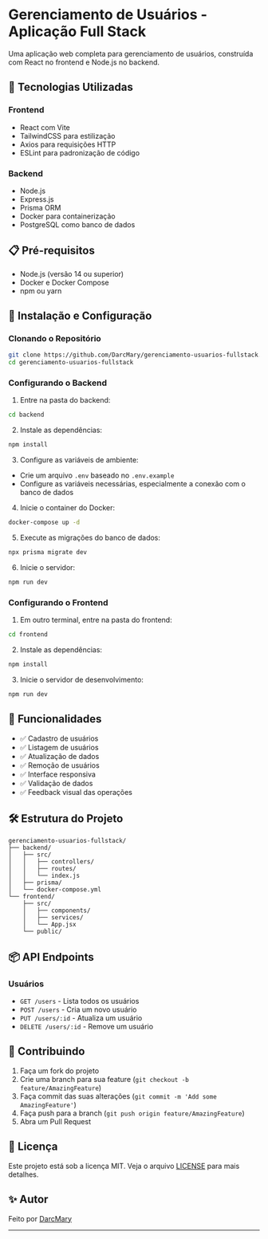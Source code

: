 # Gerenciamento de Usuários - Aplicação Full Stack

Uma aplicação web completa para gerenciamento de usuários, construída com React no frontend e Node.js no backend.

## 🚀 Tecnologias Utilizadas

### Frontend
- React com Vite
- TailwindCSS para estilização
- Axios para requisições HTTP
- ESLint para padronização de código

### Backend
- Node.js
- Express.js
- Prisma ORM
- Docker para containerização
- PostgreSQL como banco de dados

## 📋 Pré-requisitos

- Node.js (versão 14 ou superior)
- Docker e Docker Compose
- npm ou yarn

## 🔧 Instalação e Configuração

### Clonando o Repositório

```bash
git clone https://github.com/DarcMary/gerenciamento-usuarios-fullstack.git
cd gerenciamento-usuarios-fullstack
```

### Configurando o Backend

1. Entre na pasta do backend:
```bash
cd backend
```

2. Instale as dependências:
```bash
npm install
```

3. Configure as variáveis de ambiente:
- Crie um arquivo `.env` baseado no `.env.example`
- Configure as variáveis necessárias, especialmente a conexão com o banco de dados

4. Inicie o container do Docker:
```bash
docker-compose up -d
```

5. Execute as migrações do banco de dados:
```bash
npx prisma migrate dev
```

6. Inicie o servidor:
```bash
npm run dev
```

### Configurando o Frontend

1. Em outro terminal, entre na pasta do frontend:
```bash
cd frontend
```

2. Instale as dependências:
```bash
npm install
```

3. Inicie o servidor de desenvolvimento:
```bash
npm run dev
```

## 🌟 Funcionalidades

- ✅ Cadastro de usuários
- ✅ Listagem de usuários
- ✅ Atualização de dados
- ✅ Remoção de usuários
- ✅ Interface responsiva
- ✅ Validação de dados
- ✅ Feedback visual das operações

## 🛠️ Estrutura do Projeto

```
gerenciamento-usuarios-fullstack/
├── backend/
│   ├── src/
│   │   ├── controllers/
│   │   ├── routes/
│   │   └── index.js
│   ├── prisma/
│   └── docker-compose.yml
└── frontend/
    ├── src/
    │   ├── components/
    │   ├── services/
    │   └── App.jsx
    └── public/
```

## 📦 API Endpoints

### Usuários

- `GET /users` - Lista todos os usuários
- `POST /users` - Cria um novo usuário
- `PUT /users/:id` - Atualiza um usuário
- `DELETE /users/:id` - Remove um usuário

## 🤝 Contribuindo

1. Faça um fork do projeto
2. Crie uma branch para sua feature (`git checkout -b feature/AmazingFeature`)
3. Faça commit das suas alterações (`git commit -m 'Add some AmazingFeature'`)
4. Faça push para a branch (`git push origin feature/AmazingFeature`)
5. Abra um Pull Request

## 📝 Licença

Este projeto está sob a licença MIT. Veja o arquivo [LICENSE](LICENSE) para mais detalhes.

## ✨ Autor

Feito por [DarcMary](https://github.com/DarcMary)

---
